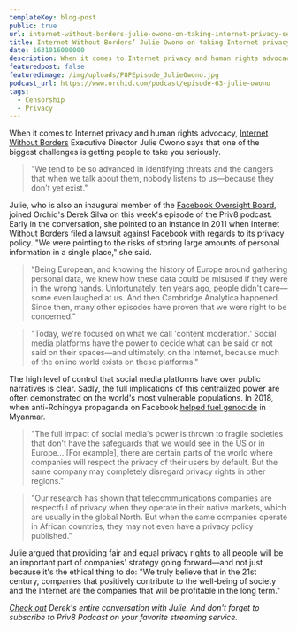 ```yaml
---
templateKey: blog-post
public: true
url: internet-without-borders-julie-owono-on-taking-internet-privacy-seriously
title: Internet Without Borders’ Julie Owono on taking Internet privacy seriously
date: 1631016000000
description: When it comes to Internet privacy and human rights advocacy, Internet Without Borders Executive Director Julie Owono says that one of the biggest challenges is getting people to take you seriously.
featuredpost: false
featuredimage: /img/uploads/P8PEpisode_JulieOwono.jpg
podcast_url: https://www.orchid.com/podcast/episode-63-julie-owono
tags:
  - Censorship
  - Privacy
---
```

When it comes to Internet privacy and human rights advocacy, [Internet Without Borders](https://internetwithoutborders.org/) Executive Director Julie Owono says that one of the biggest challenges is getting people to take you seriously.

>"We tend to be so advanced in identifying threats and the dangers that when we talk about them, nobody listens to us—because they don't yet exist."

Julie, who is also an inaugural member of the [Facebook Oversight Board](https://oversightboard.com/), joined Orchid's Derek Silva on this week's episode of the Priv8 podcast. Early in the conversation, she pointed to an instance in 2011 when Internet Without Borders filed a lawsuit against Facebook with regards to its privacy policy. "We were pointing to the risks of storing large amounts of personal information in a single place," she said.

>"Being European, and knowing the history of Europe around gathering personal data, we knew how these data could be misused if they were in the wrong hands. Unfortunately, ten years ago, people didn't care—some even laughed at us. And then Cambridge Analytica happened. Since then, many other episodes have proven that we were right to be concerned."

>"Today, we're focused on what we call 'content moderation.' Social media platforms have the power to decide what can be said or not said on their spaces—and ultimately, on the Internet, because much of the online world exists on these platforms."

The high level of control that social media platforms have over public narratives is clear. Sadly, the full implications of this centralized power are often demonstrated on the world's most vulnerable populations. In 2018, when anti-Rohingya propaganda on Facebook [helped fuel genocide](https://www.nytimes.com/2018/10/15/technology/myanmar-facebook-genocide.html) in Myanmar.

>"The full impact of social media's power is thrown to fragile societies that don't have the safeguards that we would see in the US or in Europe... [For example], there are certain parts of the world where companies will respect the privacy of their users by default. But the same company may completely disregard privacy rights in other regions."

>"Our research has shown that telecommunications companies are respectful of privacy when they operate in their native markets, which are usually in the global North. But when the same companies operate in African countries, they may not even have a privacy policy published."

Julie argued that providing fair and equal privacy rights to all people will be an important part of companies' strategy going forward—and not just because it's the ethical thing to do: "We truly believe that in the 21st century, companies that positively contribute to the well-being of society and the Internet are the companies that will be profitable in the long term."

*[Check out](https://www.orchid.com/podcast/episode-63-julie-owono)  Derek's entire conversation with Julie. And don't forget to subscribe to Priv8 Podcast on your favorite streaming service.*